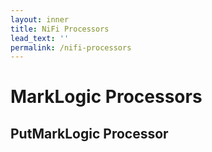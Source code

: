 ```yaml
---
layout: inner
title: NiFi Processors
lead_text: ''
permalink: /nifi-processors
---
```


# MarkLogic Processors

## PutMarkLogic Processor
